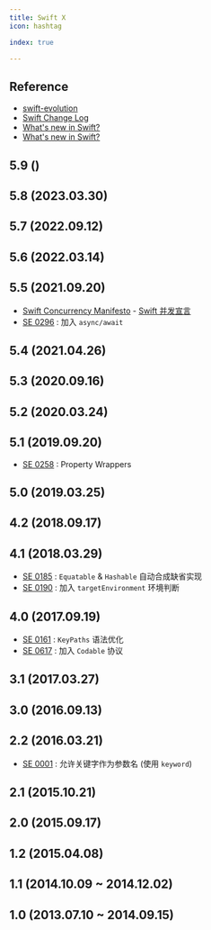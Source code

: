 ```yaml
---
title: Swift X
icon: hashtag

index: true

---
```


## Reference

- [swift-evolution](https://github.com/apple/swift-evolution)
- [Swift Change Log](https://github.com/apple/swift/blob/main/CHANGELOG.md)
- [What's new in Swift?](https://www.whatsnewinswift.com/)
- [What's new in Swift?](https://www.hackingwithswift.com/swift)

## 5.9 ()

## 5.8 (2023.03.30)

## 5.7 (2022.09.12)

## 5.6 (2022.03.14)

## 5.5 (2021.09.20)

- [Swift Concurrency Manifesto](https://gist.github.com/lattner/31ed37682ef1576b16bca1432ea9f782) - [Swift 并发宣言](https://gist.github.com/yxztj/7744e97eaf8031d673338027d89eea76)
- [SE 0296][0926] : 加入 `async/await`  

[0926]: https://github.com/apple/swift-evolution/blob/main/proposals/0296-async-await.md

## 5.4 (2021.04.26)

## 5.3 (2020.09.16)

## 5.2 (2020.03.24)

## 5.1 (2019.09.20)

- [SE 0258][0258] : Property Wrappers

[0258]: https://github.com/apple/swift-evolution/blob/master/proposals/0258-property-wrappers.md

## 5.0 (2019.03.25)

## 4.2 (2018.09.17)

## 4.1 (2018.03.29)

- [SE 0185][0185] : `Equatable` & `Hashable` 自动合成缺省实现
- [SE 0190][0190] : 加入 `targetEnvironment` 环境判断

[0185]: https://github.com/apple/swift-evolution/blob/master/proposals/0185-synthesize-equatable-hashable.md
[0190]: https://github.com/apple/swift-evolution/blob/main/proposals/0190-target-environment-platform-condition.md

## 4.0 (2017.09.19)

- [SE 0161][0161] : `KeyPaths` 语法优化
- [SE 0617][0617] : 加入 `Codable` 协议

[0161]: https://github.com/apple/swift-evolution/blob/master/proposals/0161-key-paths.md
[0617]: https://github.com/apple/swift-evolution/blob/master/proposals/0167-swift-encoders.md

## 3.1 (2017.03.27)

## 3.0 (2016.09.13)

## 2.2 (2016.03.21)

- [SE 0001][0001] : 允许关键字作为参数名 (使用 `keyword`)

[0001]: https://github.com/apple/swift-evolution/blob/main/proposals/0001-keywords-as-argument-labels.md

## 2.1 (2015.10.21)

## 2.0 (2015.09.17)

## 1.2 (2015.04.08)

## 1.1 (2014.10.09 ~ 2014.12.02)

## 1.0 (2013.07.10 ~ 2014.09.15)

